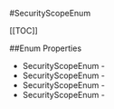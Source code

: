 #SecurityScopeEnum

[[TOC]]

##Enum Properties 

* SecurityScopeEnum - <remarks />
* SecurityScopeEnum - <remarks />
* SecurityScopeEnum - <remarks />
* SecurityScopeEnum - <remarks />